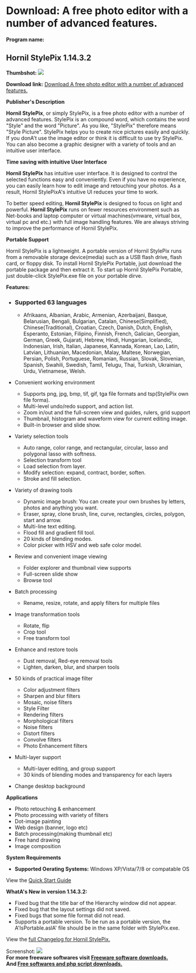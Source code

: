 # Download: A free photo editor with a number of advanced features.

**Program name:**

## Hornil StylePix 1.14.3.2

  
**Thumbshot:** ![](http://www.freewarefiles.com/screenshot/hstylepix1_md.jpg)   
  
**Download link:** [Download A free photo editor with a number of advanced features.](http://freesoftwares.boysofts.com/Hornil-StylePix_program_50522.html)  
  


**Publisher's Description**  
  


**Hornil StylePix**, or simply StylePix, is a free photo editor with a number of advanced features. StylePix is an compound word, which contains the word "Style" and the word "Picture". As you like, "StylePix" therefore means "Style Picture". StylePix helps you to create nice pictures easily and quickly. If you donA't use the image editor or think it is difficult to use try StylePix. You can also become a graphic designer with a variety of tools and an intuitive user interface. 

**Time saving with intuitive User Interface**

**Hornil StylePix** has intuitive user interface. It is designed to control the selected functions easy and conveniently. Even if you have no experience, you can easily learn how to edit image and retouching your photos. As a result, Hornil StylePixA's intuitive UI reduces your time to work.

To better speed editing, **Hornil StylePix** is designed to focus on light and powerful. **Hornil StylePix** runs on fewer resources environment such as Net-books and laptop computer or virtual machines(vmware, virtual box, virtual pc and etc.) with full image handling features. We are always striving to improve the performance of Hornil StylePix.

**Portable Support**

Hornil StylePix is a lightweight. A portable version of Hornil StylePix runs from a removable storage device(media) such as a USB flash drive, flash card, or floppy disk. To install Hornil StylePix Portable, just download the portable package and then extract it. To start up Hornil StylePix Portable, just double-click StylePix.exe file on your portable dirve. 

**Features:**

  * ### Supported 63 languages

    * Afrikaans, Albanian, Arabic, Armenian, Azerbaijani, Basque, Belarusian, Bengali, Bulgarian, Catalan, Chinese(Simplified), Chinese(Traditional), Croatian, Czech, Danish, Dutch, English, Esperanto, Estonian, Filipino, Finnish, French, Galician, Georgian, German, Greek, Gujarati, Hebrew, Hindi, Hungarian, Icelandic, Indonesian, Irish, Italian, Japanese, Kannada, Korean, Lao, Latin, Latvian, Lithuanian, Macedonian, Malay, Maltese, Norwegian, Persian, Polish, Portuguese, Romanian, Russian, Slovak, Slovenian, Spanish, Swahili, Swedish, Tamil, Telugu, Thai, Turkish, Ukrainian, Urdu, Vietnamese, Welsh.
  * Convenient working environment

    * Supports png, jpg, bmp, tif, gif, tga file formats and tsp(StylePix own file forma).
    * Multi-level undo/redo support, and action list.
    * Zoom in/out and the full-screen view and guides, rulers, grid support
    * Thumbnail, histogram and waveform view for current editing image.
    * Built-in browser and slide show.
  * Variety selection tools

    * Auto range, color range, and rectangular, circular, lasso and polygonal lasso with softness.
    * Selection transform tool
    * Load selection from layer.
    * Modify selection: expand, contract, border, soften.
    * Stroke and fill selection.
  * Variety of drawing tools

    * Dynamic image brush: You can create your own brushes by letters, photos and anything you want.
    * Eraser, spray, clone brush, line, curve, rectangles, circles, polygon, start and arrow.
    * Multi-line text editing. 
    * Flood fill and gradient fill tool.
    * 20 kinds of blending modes.
    * Color picker with HSV and web safe color model.
  * Review and convenient image viewing

    * Folder explorer and thumbnail view supports 
    * Full-screen slide show
    * Browse tool
  * Batch processing

    * Rename, resize, rotate, and apply filters for multiple files 
  * Image transformation tools

    * Rotate, flip 
    * Crop tool 
    * Free transform tool 
  * Enhance and restore tools

    * Dust removal, Red-eye removal tools
    * Lighten, darken, blur, and sharpen tools 
  * 50 kinds of practical image filter

    * Color adjustment filters 
    * Sharpen and blur filters 
    * Mosaic, noise filters 
    * Style Filter 
    * Rendering filters
    * Morphological filters
    * Noise filters 
    * Distort filters 
    * Convolve filters 
    * Photo Enhancement filters 
  * Multi-layer support

    * Multi-layer editing, and group support 
    * 30 kinds of blending modes and transparency for each layers 
  * Change desktop background

**Applications**

  * Photo retouching & enhancement
  * Photo processing with variety of filters
  * Dot-image painting
  * Web design (banner, logo etc)
  * Batch processing(making thumbnail etc)
  * Free hand drawing
  * Image composition

**System Requirements**

  * **Supported Oerating Systems:** Windows XP/Vista/7/8 or compatable OS

View the [Quick Start Guide](http://hornil.com/en/docs/stylepix/QuickStartGuide/)

**WhatA's New in version 1.14.3.2:**

  * Fixed bug that the title bar of the Hierarchy window did not appear.
  * Fixed bug that the layout settings did not saved.
  * Fixed bugs that some file format did not read.
  * Supports a portable version. To be run as a portable version, the A'IsPortable.aslA' file should be in the same folder with StylePix.exe.

View the [full Changelog for Hornil StylePix.](http://hornil.com/en/products/stylepix/VersionHistory.html)

  
  
Screenshot: ![](http://www.freewarefiles.com/screenshot/hstylepix1.jpg)   
**For more freeware softwares visit [Freeware software downloads.](http://freesoftwares.boysofts.com/)**   
**And [Free softwares and php script downloads.](http://www.boysofts.com/)**
